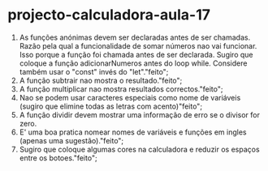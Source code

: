 # projecto-calculadora-aula-17

1. As funções anónimas devem ser declaradas antes de ser chamadas. Razão pela qual a funcionalidade
    de somar números nao vai funcionar. Isso porque a função foi chamada antes de ser declarada. Sugiro que coloque a função adicionarNumeros antes do loop while. Considere também usar o "const" invés do "let"."feito";
2. A função subtrair nao mostra o resultado."feito";
3. A função multiplicar nao mostra resultados correctos."feito";
4. Nao se podem usar caracteres especiais como nome de variáveis (sugiro que elimine todas as letras com acento)"feito";
5. A função dividir devem mostrar uma informação de erro se o divisor for zero.
6. E' uma boa pratica nomear nomes de variáveis e funções em ingles (apenas uma sugestão)."feito";
7. Sugiro que coloque algumas cores na calculadora e reduzir os espaços entre os botoes."feito";